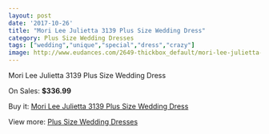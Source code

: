 ```yaml
---
layout: post
date: '2017-10-26'
title: "Mori Lee Julietta 3139 Plus Size Wedding Dress"
category: Plus Size Wedding Dresses
tags: ["wedding","unique","special","dress","crazy"]
image: http://www.eudances.com/2649-thickbox_default/mori-lee-julietta-3139-plus-size-wedding-dress.jpg
---
```

Mori Lee Julietta 3139 Plus Size Wedding Dress

On Sales: **$336.99**
<a href="https://www.eudances.com/en/plus-size-wedding-dresses/887-mori-lee-julietta-3139-plus-size-wedding-dress.html"><amp-img layout="responsive" width="600" height="600" src="//www.eudances.com/2649-thickbox_default/mori-lee-julietta-3139-plus-size-wedding-dress.jpg" alt="Mori Lee Julietta 3139 Plus Size Wedding Dress 0" /></a>
<a href="https://www.eudances.com/en/plus-size-wedding-dresses/887-mori-lee-julietta-3139-plus-size-wedding-dress.html"><amp-img layout="responsive" width="600" height="600" src="//www.eudances.com/2651-thickbox_default/mori-lee-julietta-3139-plus-size-wedding-dress.jpg" alt="Mori Lee Julietta 3139 Plus Size Wedding Dress 1" /></a>
<a href="https://www.eudances.com/en/plus-size-wedding-dresses/887-mori-lee-julietta-3139-plus-size-wedding-dress.html"><amp-img layout="responsive" width="600" height="600" src="//www.eudances.com/2650-thickbox_default/mori-lee-julietta-3139-plus-size-wedding-dress.jpg" alt="Mori Lee Julietta 3139 Plus Size Wedding Dress 2" /></a>

Buy it: [Mori Lee Julietta 3139 Plus Size Wedding Dress](https://www.eudances.com/en/plus-size-wedding-dresses/887-mori-lee-julietta-3139-plus-size-wedding-dress.html "Mori Lee Julietta 3139 Plus Size Wedding Dress")

View more: [Plus Size Wedding Dresses](https://www.eudances.com/en/10-plus-size-wedding-dresses "Plus Size Wedding Dresses")